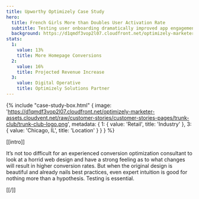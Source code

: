 ```yaml
---
title: Upworthy Optimizely Case Study
hero:
  title: French Girls More than Doubles User Activation Rate
  subtitle: Testing user onboarding dramatically improved app engagement and retention
  background: https://d1qmdf3vop2l07.cloudfront.net/optimizely-marketer-assets.cloudvent.net/raw/customer-stories/customer-stories-pages/trunk-club/trunk-club-hero.png
stats:
  1:
    value: 13%
    title: More Homepage Conversions
  2:
    value: 16%
    title: Projected Revenue Increase
  3:
    value: Digital Operative
    title: Optimizely Solutions Partner
---
```

{% include "case-study-box.html"
  {
    image: 'https://d1qmdf3vop2l07.cloudfront.net/optimizely-marketer-assets.cloudvent.net/raw/customer-stories/customer-stories-pages/trunk-club/trunk-club-logo.png',
    metadata: {
      1: {
        value: 'Retail',
        title: 'Industry'
      },
      3: {
        value: 'Chicago, IL',
        title: 'Location'
      }
    }
  }
%}

[[intro]]

It’s not too difficult for an experienced conversion optimization consultant to look at a horrid web design and have a strong feeling as to what changes will result in higher conversion rates. But when the original design is beautiful and already nails best practices, even expert intuition is good for nothing more than a hypothesis. Testing is essential.

[[/]]
